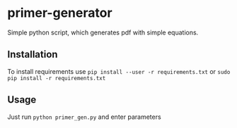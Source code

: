 # primer-generator
Simple python script, which generates pdf with simple equations.

## Installation
To install requirements use `pip install --user -r requirements.txt` or `sudo pip install -r requirements.txt`

## Usage
Just run `python primer_gen.py` and enter parameters
